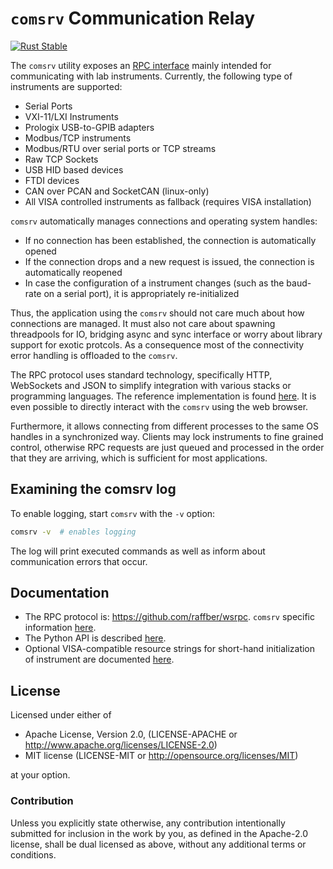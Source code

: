 # `comsrv` Communication Relay

[![Rust Stable](https://github.com/raffber/comsrv/actions/workflows/ci.yml/badge.svg)](https://github.com/raffber/comsrv/actions/workflows/ci.yml)

The `comsrv` utility exposes an [RPC interface](https://github.com/raffber/wsrpc) mainly intended for communicating with lab instruments.
Currently, the following type of instruments are supported:

* Serial Ports
* VXI-11/LXI Instruments
* Prologix USB-to-GPIB adapters
* Modbus/TCP instruments
* Modbus/RTU over serial ports or TCP streams
* Raw TCP Sockets
* USB HID based devices
* FTDI devices
* CAN over PCAN and SocketCAN (linux-only)
* All VISA controlled instruments as fallback (requires VISA installation)

`comsrv` automatically manages connections and operating system handles:

* If no connection has been established, the connection is automatically opened
* If the connection drops and a new request is issued, the connection is automatically reopened
* In case the configuration of a instrument changes (such as the baud-rate on a serial port), it is appropriately re-initialized

Thus, the application using the `comsrv` should not care much about how connections are managed. It must also not care about spawning threadpools for IO, bridging async and sync interface or worry about library support for exotic protcols. As a consequence most of the connectivity error handling is offloaded
to the `comsrv`.

The RPC protocol uses standard technology, specifically HTTP, WebSockets and JSON to simplify integration with various stacks or programming languages. The reference implementation is found [here](https://github.com/raffber/wsrpc). It is even possible to directly interact with the `comsrv` using the web browser.

Furthermore, it allows connecting from different processes to the same OS handles in a synchronized way. Clients may lock instruments to fine grained control, otherwise RPC requests are just queued and processed in the order that they are arriving, which is sufficient for most applications.

## Examining the comsrv log

To enable logging, start `comsrv` with the `-v` option:

```sh
comsrv -v  # enables logging
```

The log will print executed commands as well as inform about communication errors that occur.

## Documentation

 * The RPC protocol is: https://github.com/raffber/wsrpc. `comsrv` specific information [here](doc/rpc-protocol.md).
 * The Python API is described [here](doc/python_api.md).
 * Optional VISA-compatible resource strings for short-hand initialization of instrument are documented [here](doc/python_resource_strings.md).

## License

Licensed under either of

* Apache License, Version 2.0, (LICENSE-APACHE or <http://www.apache.org/licenses/LICENSE-2.0>)
* MIT license (LICENSE-MIT or <http://opensource.org/licenses/MIT>)

at your option.

### Contribution

Unless you explicitly state otherwise, any contribution intentionally submitted for inclusion in the work by you, as defined in the Apache-2.0 license, shall be dual licensed as above, without any additional terms or conditions.
